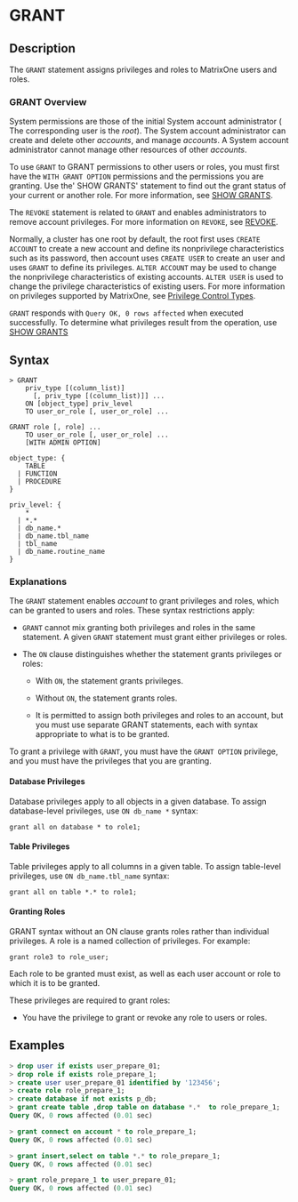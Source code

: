 # **GRANT**

## **Description**

The `GRANT` statement assigns privileges and roles to MatrixOne users and roles.

### GRANT Overview

System permissions are those of the initial System account administrator ( The corresponding user is the *root*). The System account administrator can create and delete other *accounts*, and manage *accounts*. A System account administrator cannot manage other resources of other *accounts*.

To use `GRANT` to GRANT permissions to other users or roles, you must first have the `WITH GRANT OPTION` permissions and the permissions you are granting. Use the' SHOW GRANTS' statement to find out the grant status of your current or another role. For more information, see [SHOW GRANTS](../Other/SHOW-Statements/show-grants.md).

The `REVOKE` statement is related to `GRANT` and enables administrators to remove account privileges. For more information on `REVOKE`, see [REVOKE](revoke.md).

Normally, a cluster has one root by default, the root first uses `CREATE ACCOUNT` to create a new account and define its nonprivilege characteristics such as its password, then account uses `CREATE USER` to create an user and uses `GRANT` to define its privileges. `ALTER ACCOUNT` may be used to change the nonprivilege characteristics of existing accounts. `ALTER USER` is used to change the privilege characteristics of existing users. For more information on privileges supported by MatrixOne, see [Privilege Control Types](../../access-control-type.md).

`GRANT` responds with `Query OK, 0 rows affected` when executed successfully. To determine what privileges result from the operation, use [SHOW GRANTS](../Other/SHOW-Statements/show-grants.md)

## **Syntax**

```
> GRANT
    priv_type [(column_list)]
      [, priv_type [(column_list)]] ...
    ON [object_type] priv_level
    TO user_or_role [, user_or_role] ...

GRANT role [, role] ...
    TO user_or_role [, user_or_role] ...
    [WITH ADMIN OPTION]

object_type: {
    TABLE
  | FUNCTION
  | PROCEDURE
}

priv_level: {
    *
  | *.*
  | db_name.*
  | db_name.tbl_name
  | tbl_name
  | db_name.routine_name
}
```

### Explanations

The `GRANT` statement enables *account* to grant privileges and roles, which can be granted to users and roles. These syntax restrictions apply:

- `GRANT` cannot mix granting both privileges and roles in the same statement. A given `GRANT` statement must grant either privileges or roles.

- The `ON` clause distinguishes whether the statement grants privileges or roles:

    + With `ON`, the statement grants privileges.

    + Without `ON`, the statement grants roles.

    + It is permitted to assign both privileges and roles to an account, but you must use separate GRANT statements, each with syntax appropriate to what is to be granted.

To grant a privilege with `GRANT`, you must have the `GRANT OPTION` privilege, and you must have the privileges that you are granting.

#### Database Privileges

Database privileges apply to all objects in a given database. To assign database-level privileges, use `ON db_name *` syntax:

```
grant all on database * to role1;
```

#### Table Privileges

Table privileges apply to all columns in a given table. To assign table-level privileges, use `ON db_name.tbl_name` syntax:

```
grant all on table *.* to role1;
```

#### Granting Roles

GRANT syntax without an ON clause grants roles rather than individual privileges. A role is a named collection of privileges. For example:

```
grant role3 to role_user;
```

Each role to be granted must exist, as well as each user account or role to which it is to be granted.

These privileges are required to grant roles:

- You have the privilege to grant or revoke any role to users or roles.

## **Examples**

```sql
> drop user if exists user_prepare_01;
> drop role if exists role_prepare_1;
> create user user_prepare_01 identified by '123456';
> create role role_prepare_1;
> create database if not exists p_db;
> grant create table ,drop table on database *.*  to role_prepare_1;
Query OK, 0 rows affected (0.01 sec)

> grant connect on account * to role_prepare_1;
Query OK, 0 rows affected (0.01 sec)

> grant insert,select on table *.* to role_prepare_1;
Query OK, 0 rows affected (0.01 sec)

> grant role_prepare_1 to user_prepare_01;
Query OK, 0 rows affected (0.01 sec)
```
